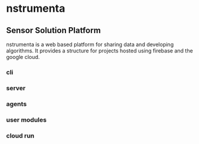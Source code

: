 # nstrumenta
## Sensor Solution Platform
nstrumenta is a web based platform for sharing data and developing algorithms. It provides a structure for projects hosted using firebase and the google cloud. 

### cli

### server

### agents

### user modules

### cloud run
